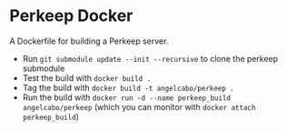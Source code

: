 Perkeep Docker
=========================

A Dockerfile for building a Perkeep server.

* Run `git submodule update --init --recursive` to clone the perkeep submodule
* Test the build with `docker build .`
* Tag the build with `docker build -t angelcabo/perkeep .`
* Run the build with `docker run -d --name perkeep_build angelcabo/perkeep` (which you can monitor with `docker attach perkeep_build`)
